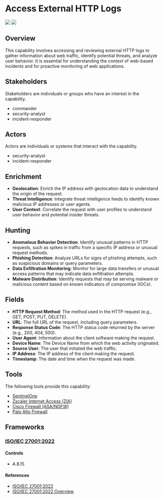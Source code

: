 # Access External HTTP Logs

![](https://img.shields.io/badge/P0001-preparation-white)&nbsp;![](https://img.shields.io/badge/Category-Network-white)

## Overview

This capability involves accessing and reviewing external HTTP logs to gather information about web traffic, identify potential threats, and analyze user behavior. It is essential for understanding the context of web-based incidents and for proactive monitoring of web applications.

## Stakeholders
Stakeholders are individuals or groups who have an interest in the capability.

- commander
- security-analyst
- incident-responder

## Actors
Actors are individuals or systems that interact with the capability.

- security-analyst
- incident-responder

## Enrichment

- **Geolocation**: Enrich the IP address with geolocation data to understand the origin of the request.
- **Threat Intelligence**: Integrate threat intelligence feeds to identify known malicious IP addresses or user agents.
- **User Context**: Correlate the request with user profiles to understand user behavior and potential insider threats.

## Hunting

- **Anomalous Behavior Detection**: Identify unusual patterns in HTTP requests, such as spikes in traffic from a specific IP address or unusual request methods.
- **Phishing Detection**: Analyze URLs for signs of phishing attempts, such as suspicious domains or query parameters.
- **Data Exfiltration Monitoring**: Monitor for large data transfers or unusual access patterns that may indicate data exfiltration attempts.
- **Malware Distribution**: Identify requests that may be serving malware or malicious content based on known indicators of compromise (IOCs).

## Fields

- **HTTP Request Method**: The method used in the HTTP request (e.g., GET, POST, PUT, DELETE).
- **URL**: The full URL of the request, including query parameters.
- **Response Status Code**: The HTTP status code returned by the server (e.g., 200, 404, 500).
- **User Agent**: Information about the client software making the request.
- **Device Name**: The Device Name from which the web activity originated.
- **Source User**: The user that initiated the web traffic.
- **IP Address**: The IP address of the client making the request.
- **Timestamp**: The date and time when the request was made.

## Tools
The following tools provide this capability:

- [SentinelOne](../tool/T0001/C1104.md)
- [Zscaler Internet Access (ZIA)](../tool/T0002/C1104.md)
- [Cisco Firewall (ASA/NGFW)](../tool/T0007/C1104.md)
- [Palo Alto Firewall](../tool/T0008/C1104.md)

## Frameworks
### [ISO/IEC 27001:2022](../frameworks/F0002.md)

#### Controls

- A.8.15 

#### References

- [ISO/IEC 27001:2022](https://www.iso.org/standard/82875.html)
- [ISO/IEC 27001:2022 Overview](https://www.iso.org/isoiec-27001-information-security.html)